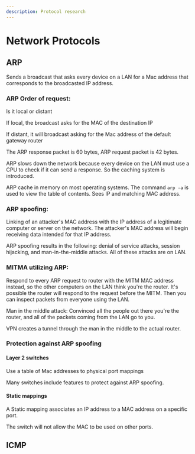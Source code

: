 ```yaml
---
description: Protocol research
---
```


# Network Protocols

## ARP

Sends a broadcast that asks every device on a LAN  for a Mac address that corresponds to the broadcasted IP address.&#x20;

### ARP Order of request:

Is it local or distant

If local, the broadcast asks for the MAC of the destination IP&#x20;

If distant, it will broadcast asking for the Mac address of the default gateway router&#x20;

The ARP response packet is 60 bytes, ARP request packet is 42 bytes. &#x20;

ARP slows down the network because every device on the LAN must use a CPU to check if it can send a response. So the caching system is introduced. &#x20;

ARP cache in memory on most operating systems. The command `arp -a` is used to view the table of contents. Sees IP and matching MAC address.&#x20;

### ARP spoofing:

Linking of an attacker's MAC address with the IP address of a legitimate computer or server on the network. The attacker's MAC address will begin receiving data intended for that IP address.

ARP spoofing results in the following: denial of service attacks, session hijacking, and man-in-the-middle attacks. All of these attacks are on LAN.&#x20;

### MITMA utilizing ARP:

Respond to every ARP request to router with the MITM MAC address instead, so the other computers on the LAN think you're the router. It's possible the router will respond to the request before the MITM. Then you can inspect packets from everyone using the LAN.

Man in the middle attack: Convinced all the people out there you're the router, and all of the packets coming from the LAN go to you.

VPN creates a tunnel through the man in the middle to the actual router.&#x20;

### Protection against ARP spoofing

#### Layer 2 switches

Use a table of Mac addresses to physical port mappings

Many switches include features to protect against ARP spoofing.&#x20;

#### Static mappings

A Static mapping associates an IP address to a MAC address on a specific port.&#x20;

The switch will not allow the MAC to be used on other ports.&#x20;

## ICMP

